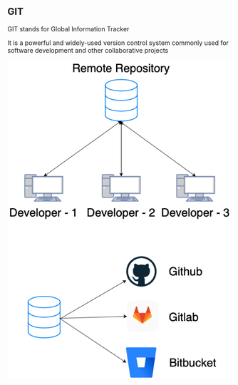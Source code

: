 ## GIT

GIT stands for Global Information Tracker

It is a powerful and widely-used version control system commonly used for software development and other collaborative projects

![Git](/content/git/tutorials/images/central-repository.png)